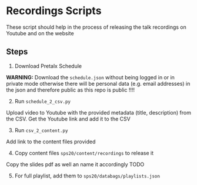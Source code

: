 # Recordings Scripts

These script should help in the process of releasing the talk recordings on Youtube and on the website

## Steps

1. Download Pretalx Schedule

**WARNING:** Download the `schedule.json` without being logged in or in private mode otherwise there will be personal data (e.g. email addresses) in the json and therefore public as this repo is public !!!!

2. Run `schedule_2_csv.py`

Upload video to Youtube with the provided metadata (title, description) from the CSV. Get the Youtube link and add it to the CSV

3. Run `csv_2_content.py`

Add link to the content files provided

4. Copy content files `sps20/content/recordings` to release it

Copy the slides pdf as well an name it accordingly TODO

5. For full playlist, add them to `sps20/databags/playlists.json`